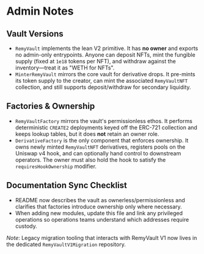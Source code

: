 # Admin Notes

## Vault Versions
- `RemyVault` implements the lean V2 primitive. It has **no owner** and exports no admin-only entrypoints. Anyone can deposit NFTs, mint the fungible supply (fixed at `1e18` tokens per NFT), and withdraw against the inventory—treat it as "WETH for NFTs".
- `MinterRemyVault` mirrors the core vault for derivative drops. It pre-mints its token supply to the creator, can mint the associated `RemyVaultNFT` collection, and still supports deposit/withdraw for secondary liquidity.

## Factories & Ownership
- `RemyVaultFactory` mirrors the vault's permissionless ethos. It performs deterministic `CREATE2` deployments keyed off the ERC-721 collection and keeps lookup tables, but it does **not** retain an owner role.
- `DerivativeFactory` is the only component that enforces ownership. It owns newly minted `RemyVaultNFT` derivatives, registers pools on the Uniswap v4 hook, and can optionally hand control to downstream operators. The owner must also hold the hook to satisfy the `requiresHookOwnership` modifier.

## Documentation Sync Checklist
- README now describes the vault as ownerless/permissionless and clarifies that factories introduce ownership only where necessary.
- When adding new modules, update this file and link any privileged operations so operations teams understand which addresses require custody.

*Note*: Legacy migration tooling that interacts with RemyVault V1 now lives in the dedicated `RemyVaultV1Migration` repository.
